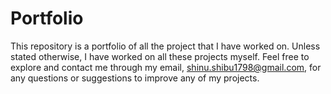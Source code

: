 # Portfolio
This repository is a portfolio of all the project that I have worked on. Unless stated otherwise, I have worked on all these projects myself. Feel free to explore and contact me through my email, shinu.shibu1798@gmail.com, for any questions or suggestions to improve any of my projects. 
